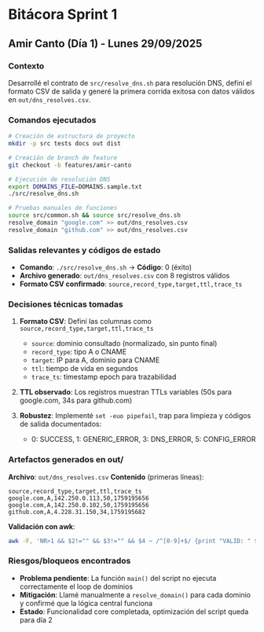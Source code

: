 # Bitácora Sprint 1

## Amir Canto (Día 1) - Lunes 29/09/2025

### Contexto
Desarrollé el contrato de `src/resolve_dns.sh` para resolución DNS, definí el formato CSV de salida y generé la primera corrida exitosa con datos válidos en `out/dns_resolves.csv`.

### Comandos ejecutados

```bash
# Creación de estructura de proyecto
mkdir -p src tests docs out dist

# Creación de branch de feature
git checkout -b features/amir-canto

# Ejecución de resolución DNS
export DOMAINS_FILE=DOMAINS.sample.txt
./src/resolve_dns.sh

# Pruebas manuales de funciones
source src/common.sh && source src/resolve_dns.sh
resolve_domain "google.com" >> out/dns_resolves.csv
resolve_domain "github.com" >> out/dns_resolves.csv
```

### Salidas relevantes y códigos de estado

- **Comando**: `./src/resolve_dns.sh` → **Código**: 0 (éxito)
- **Archivo generado**: `out/dns_resolves.csv` con 8 registros válidos
- **Formato CSV confirmado**: `source,record_type,target,ttl,trace_ts`

### Decisiones técnicas tomadas

1. **Formato CSV**: Definí las columnas como `source,record_type,target,ttl,trace_ts`
   - `source`: dominio consultado (normalizado, sin punto final)
   - `record_type`: tipo A o CNAME
   - `target`: IP para A, dominio para CNAME
   - `ttl`: tiempo de vida en segundos
   - `trace_ts`: timestamp epoch para trazabilidad

2. **TTL observado**: Los registros muestran TTLs variables (50s para google.com, 34s para github.com)

3. **Robustez**: Implementé `set -euo pipefail`, trap para limpieza y códigos de salida documentados:
   - 0: SUCCESS, 1: GENERIC_ERROR, 3: DNS_ERROR, 5: CONFIG_ERROR

### Artefactos generados en out/

**Archivo**: `out/dns_resolves.csv`
**Contenido** (primeras líneas):
```csv
source,record_type,target,ttl,trace_ts
google.com,A,142.250.0.113,50,1759195656
google.com,A,142.250.0.102,50,1759195656
github.com,A,4.228.31.150,34,1759195682
```

**Validación con awk**:
```bash
awk -F, 'NR>1 && $2!="" && $3!="" && $4 ~ /^[0-9]+$/ {print "VALID: " $0}' out/dns_resolves.csv
```

### Riesgos/bloqueos encontrados

- **Problema pendiente**: La función `main()` del script no ejecuta correctamente el loop de dominios
- **Mitigación**: Llamé manualmente a `resolve_domain()` para cada dominio y confirmé que la lógica central funciona
- **Estado**: Funcionalidad core completada, optimización del script queda para día 2